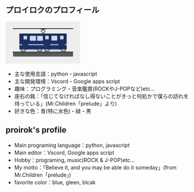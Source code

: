 ## プロイロクのプロフィール
<img src="Screenshot_2025-06-07_11.54.55.png" alt="アイコン画像" width="200"/>

- 主な使用言語：python・javascript
- 主な開発環境：Vscord・Google apps script
- 趣味：プログラミング・音楽鑑賞(ROCKやJ-POPなど)etc...
- 座右の銘：「信じてなければなし得ないことがきっと何処かで僕らの訪れを待っている」(Mr.Children「prelude」より)
- 好きな色：青(特に水色)・緑・黒

## proirok's profile
- Main programing language：python, javascript
- Main editor：Vscord, Google apps script
- Hobby：programing, music(ROCK & J-POP)etc...
- My motto：「Believe it, and you may be able do it someday」(from Mr.Children「prelude」)
- favorite color：blue, gleen, blcak

<!--
**proirok/proirok** is a ✨ _special_ ✨ repository because its `README.md` (this file) appears on your GitHub profile.

Here are some ideas to get you started:

- 🔭 I’m currently working on ...
- 🌱 I’m currently learning ...
- 👯 I’m looking to collaborate on ...
- 🤔 I’m looking for help with ...
- 💬 Ask me about ...
- 📫 How to reach me: ...
- 😄 Pronouns: ...
- ⚡ Fun fact: ...
-->
